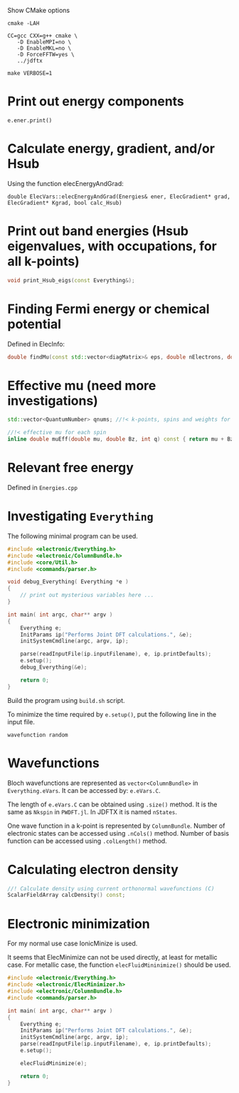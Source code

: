 Show CMake options
```
cmake -LAH
```

```
CC=gcc CXX=g++ cmake \
   -D EnableMPI=no \
   -D EnableMKL=no \
   -D ForceFFTW=yes \
   ../jdftx
```

```
make VERBOSE=1
```



# Print out energy components

```
e.ener.print()
```

# Calculate energy, gradient, and/or Hsub

Using the function elecEnergyAndGrad:

```
double ElecVars::elecEnergyAndGrad(Energies& ener, ElecGradient* grad, ElecGradient* Kgrad, bool calc_Hsub)
```

# Print out band energies (Hsub eigenvalues, with occupations, for all k-points)

```cpp
void print_Hsub_eigs(const Everything&);
```

# Finding Fermi energy or chemical potential

Defined in ElecInfo:
```cpp
double findMu(const std::vector<diagMatrix>& eps, double nElectrons, double& Bz) const; 
```


# Effective mu (need more investigations)

```cpp
std::vector<QuantumNumber> qnums; //!< k-points, spins and weights for each state

//!< effective mu for each spin
inline double muEff(double mu, double Bz, int q) const { return mu + Bz*qnums[q].spin; }
```

# Relevant free energy

Defined in `Energies.cpp`



# Investigating `Everything`


The following minimal program can be used.

```cpp
#include <electronic/Everything.h>
#include <electronic/ColumnBundle.h>
#include <core/Util.h>
#include <commands/parser.h>

void debug_Everything( Everything *e )
{
    // print out mysterious variables here ...
}

int main( int argc, char** argv )
{
    Everything e;
    InitParams ip("Performs Joint DFT calculations.", &e);
    initSystemCmdline(argc, argv, ip);

    parse(readInputFile(ip.inputFilename), e, ip.printDefaults);
    e.setup();
    debug_Everything(&e);

    return 0;
}
```

Build the program using `build.sh` script.

To minimize the time required by `e.setup()`, put the following line in the input file.
```
wavefunction random
```

# Wavefunctions

Bloch wavefunctions are represented as `vector<ColumnBundle>` in `Everything.eVars`.
It can be accessed by: `e.eVars.C`.

The length of `e.eVars.C` can be obtained using `.size()` method.
It is the same as `Nkspin` in `PWDFT.jl`. In JDFTX it is named `nStates`.

One wave function in a k-point is represented by `ColumnBundle`.
Number of electronic states can be accessed using `.nCols()` method.
Number of basis function can be accessed using `.colLength()` method.

# Calculating electron density

```c++
//! Calculate density using current orthonormal wavefunctions (C)
ScalarFieldArray calcDensity() const;
```

# Electronic minimization

For my normal use case IonicMinize is used.

It seems that ElecMinimize can not be used directly, at least for metallic case.
For metallic case, the function `elecFluidMininimize()` should be used.

```cpp
#include <electronic/Everything.h>
#include <electronic/ElecMinimizer.h>
#include <electronic/ColumnBundle.h>
#include <commands/parser.h>

int main( int argc, char** argv )
{
    Everything e;
    InitParams ip("Performs Joint DFT calculations.", &e);
    initSystemCmdline(argc, argv, ip);
    parse(readInputFile(ip.inputFilename), e, ip.printDefaults);
    e.setup();

    elecFluidMinimize(e);

    return 0;
}
```